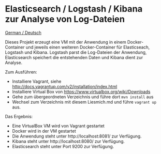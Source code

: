 Elasticsearch / Logstash / Kibana zur Analyse von Log-Dateien
===============

[German / Deutsch](LIESMICH.md) 

Dieses Projekt erzeugt eine VM mit der Anwendung in einem
Docker-Container und jeweils einen weiteren Docker-Container für
Elasticseach, Logstash und Kibana. Logstash parst die Log-Dateien der
Anwendung, Elasticsearch speichert die entstehenden Daten und Kibana
dient zur Analyse.


Zum Ausführen:

- Installiere Vagrant, siehe
  http://docs.vagrantup.com/v2/installation/index.html
- Installiere Virtual Box von https://www.virtualbox.org/wiki/Downloads
- Gehe zum übergeordneten Verzeichnis und führe dort `mvn install` aus
- Wechsel zum Verzeichnis mit diesem Liesmich.md und führe `vagrant
   up` aus.

Das Ergebnis:

- Eine VirtualBox VM wird von Vagrant gestartet
- Docker wird in der VM gestartet
- Die Anwendung steht unter http://localhost:8081/ zur Verfügung.
- Kibana steht unter http://localhost:8080/ zur Verfügung.
- Elasticsearch steht unter Port 9200 zur Verfügung.


